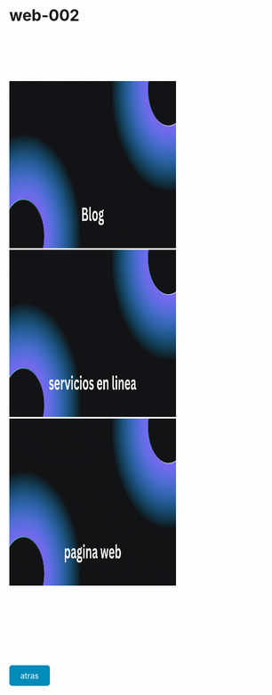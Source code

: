 # web-002
<font color="white"><p style="font-family: 'Arial', sans-serif;">
  <H2><p> 
     puedes decirnos que tienes en mente para tu pagina web 
        </p></H2>
<a href="https://ice200626.github.io/web-003/">
  <img src="boton 002.gif" alt="Example GIF" width="300" height="300">
</a>
<a href="https://ice200626.github.io/web-003/">
  <img src="boton 003.gif" alt="Example GIF" width="300" height="300">
</a>
<a href="https://ice200626.github.io/web-003/">
  <img src="boton 004.gif" alt="Example GIF" width="300" height="300"> 
</a>
<html lang="es">
<head>
    <meta charset="UTF-8">
    <meta name="viewport" content="width=device-width, initial-scale=1.0">
  
    <style>
        body {
            background-image: url('fondo n1.jpg');
            background-repeat: no-repeat;
            background-size: cover;
        }
    </style>



<html lang="es">
<head>
    <meta charset="UTF-8">
    <meta name="viewport" content="width=device-width, initial-scale=1.0">
    <title>Botón con Hipervínculo</title>
</head>
<body>
    <a href="https://ice200626.github.io/web-001/" class="boton">atras</a>
    <style>
        .boton {
            display: inline-block;
            padding: 10px 20px;
            background-color: #008CBA; /* Color del botón */
            color: white; /* Color del texto */
            text-align: center;
            text-decoration: none; /* Sin subrayado */
            border-radius: 5px; /* Bordes redondeados */
            transition: background-color 0.3s ease; /* Efecto al pasar el mouse */
        }
        .boton:hover {
            background-color: #005f6b; /* Color al pasar el mouse */
        }
    </style>






